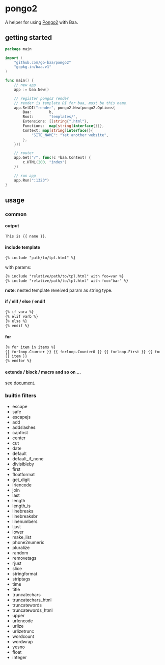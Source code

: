 # pongo2
A helper for using [Pongo2](https://github.com/micate/pongo2) with Baa.

## getting started

```go
package main

import (
    "github.com/go-baa/pongo2"
    "gopkg.in/baa.v1"
)

func main() {
    // new app
    app := baa.New()

    // register pongo2 render
    // render is template DI for baa, must be this name.
    app.SetDI("render", pongo2.New(pongo2.Options{
        Baa:        b,
        Root:       "templates/",
        Extensions: []string{".html"},
        Functions:  map[string]interface{}{},
        Context: map[string]interface{}{
            "SITE_NAME": "Yet another website",
        },
    }))

    // router
    app.Get("/", func(c *baa.Context) {
        c.HTML(200, "index")
    })

    // run app
    app.Run(":1323")
}
```

## usage

### common

#### output

```html
This is {{ name }}.
```

#### include template

```html
{% include "path/to/tpl.html" %}
```

with params:

```html
{% include "relative/path/to/tpl.html" with foo=var %}
{% include "relative/path/to/tpl.html" with foo="bar" %}
```

**note**: nested template reveived param as string type. 

#### if / elif / else / endif

```html
{% if vara %}
{% elif varb %}
{% else %}
{% endif %}
```

#### for

```html
{% for item in items %}
{{ forloop.Counter }} {{ forloop.Counter0 }} {{ forloop.First }} {{ forloop.Last }} {{ forloop.Revcounter }} {{ forloop.Revcounter0 }}
{{ item }}
{% endfor %}
```

#### extends / block / macro and so on ...
see [document](https://docs.djangoproject.com/en/dev/ref/templates/language/).

### builtin filters

* escape
* safe
* escapejs
* add
* addslashes
* capfirst
* center
* cut
* date
* default
* default_if_none
* divisibleby
* first
* floatformat
* get_digit
* iriencode
* join
* last
* length
* length_is
* linebreaks
* linebreaksbr
* linenumbers
* ljust
* lower
* make_list
* phone2numeric
* pluralize
* random
* removetags
* rjust
* slice
* stringformat
* striptags
* time
* title
* truncatechars
* truncatechars_html
* truncatewords
* truncatewords_html
* upper
* urlencode
* urlize
* urlizetrunc
* wordcount
* wordwrap
* yesno
* float
* integer